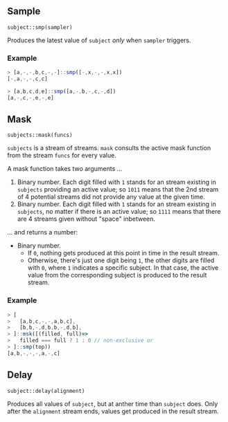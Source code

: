 ## Sample
`subject::smp(sampler)`

Produces the latest value of `subject` *only* when `sampler` triggers.

### Example
```js
> [a,-,-,b,c,-,-]::smp([-,x,-,-,x,x])
[-,a,-,-,c,c]

> [a,b,c,d,e]::smp([a,-,b,-,c,-,d])
[a,-,c,-,e,-,e]
```


## Mask
`subjects::mask(funcs)`

`subjects` is a stream of streams. `mask` consults the active mask function from the stream `funcs` for every value.

A mask function takes two arguments ...

1. Binary number. Each digit filled with `1` stands for an stream existing in `subjects` providing an active value; so `1011` means that the 2nd stream of 4 potential streams did not provide any value at the given time.
2. Binary number. Each digit filled with `1` stands for an stream existing in `subjects`, no matter if there is an active value; so `1111` means that there are 4 streams given without "space" inbetween.

... and returns a number:

* Binary number.
  * If `0`, nothing gets produced at this point in time in the result stream.
  * Otherwise, there's just one digit being `1`, the other digits are filled with `0`, where `1` indicates a specific subject. In that case, the active value from the corresponding subject is produced to the result stream.

### Example
```js
> [
>   [a,b,c,-,-,a,b,c],
>   [b,b,-,d,b,b,-,d,b],
> ]::msk([(filled, full)=>
>   filled === full ? 1 : 0 // non-exclusive or
> ]::smp(top))
[a,b,-,-,-,a,-,c]
```


## Delay
`subject::delay(alignment)`

Produces all values of `subject`, but at anther time than `subject` does. Only after the `alignment` stream ends, values get produced in the result stream.
